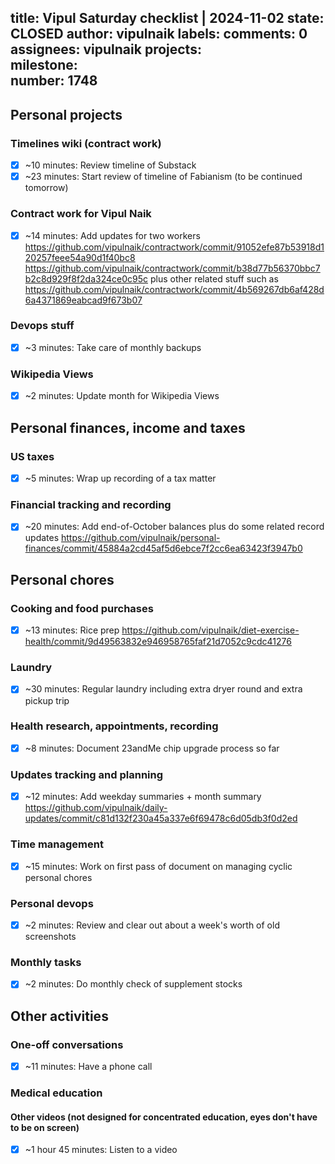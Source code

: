 title:	Vipul Saturday checklist | 2024-11-02
state:	CLOSED
author:	vipulnaik
labels:	
comments:	0
assignees:	vipulnaik
projects:	
milestone:	
number:	1748
--
## Personal projects

### Timelines wiki (contract work)

- [x] ~10 minutes: Review timeline of Substack
- [x] ~23 minutes: Start review of timeline of Fabianism (to be continued tomorrow)

### Contract work for Vipul Naik

- [x] ~14 minutes: Add updates for two workers https://github.com/vipulnaik/contractwork/commit/91052efe87b53918d120257feee54a90d1f40bc8 https://github.com/vipulnaik/contractwork/commit/b38d77b56370bbc7b2c8d929f8f2da324ce0c95c plus other related stuff such as https://github.com/vipulnaik/contractwork/commit/4b569267db6af428d6a4371869eabcad9f673b07

### Devops stuff

- [x] ~3 minutes: Take care of monthly backups

### Wikipedia Views

- [x] ~2 minutes: Update month for Wikipedia Views

## Personal finances, income and taxes

### US taxes

- [x] ~5 minutes: Wrap up recording of a tax matter

### Financial tracking and recording

- [x] ~20 minutes: Add end-of-October balances plus do some related record updates https://github.com/vipulnaik/personal-finances/commit/45884a2cd45af5d6ebce7f2cc6ea63423f3947b0

## Personal chores

### Cooking and food purchases

- [x] ~13 minutes: Rice prep https://github.com/vipulnaik/diet-exercise-health/commit/9d49563832e946958765faf21d7052c9cdc41276

### Laundry

- [x] ~30 minutes: Regular laundry including extra dryer round and extra pickup trip

### Health research, appointments, recording

- [x] ~8 minutes: Document 23andMe chip upgrade process so far

### Updates tracking and planning

- [x] ~12 minutes: Add weekday summaries + month summary https://github.com/vipulnaik/daily-updates/commit/c81d132f230a45a337e6f69478c6d05db3f0d2ed

### Time management

- [x] ~15 minutes: Work on first pass of document on managing cyclic personal chores

### Personal devops

- [x] ~2 minutes: Review and clear out about a week's worth of old screenshots

### Monthly tasks

- [x] ~2 minutes: Do monthly check of supplement stocks

## Other activities

### One-off conversations

- [x] ~11 minutes: Have a phone call

### Medical education

#### Other videos (not designed for concentrated education, eyes don't have to be on screen)

- [x] ~1 hour 45 minutes: Listen to a video
